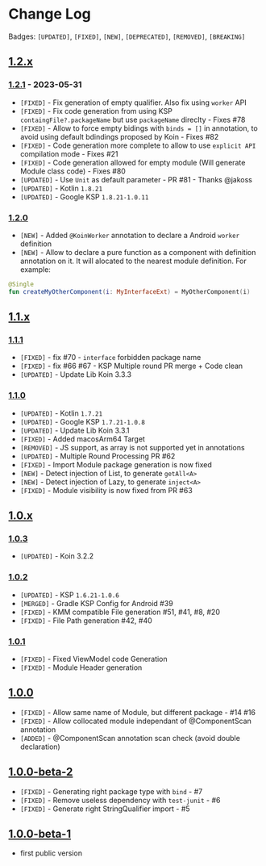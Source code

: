 # Change Log

Badges: `[UPDATED]`, `[FIXED]`, `[NEW]`, `[DEPRECATED]`, `[REMOVED]`,  `[BREAKING]`


## [1.2.x]()

### [1.2.1](https://github.com/InsertKoinIO/koin-annotations/milestone/7?closed=1) - 2023-05-31
- `[FIXED]` - Fix generation of empty qualifier. Also fix using `worker` API
- `[FIXED]` - Fix code generation from using KSP `containgFile?.packageName` but use `packageName` direclty - Fixes #78
- `[FIXED]` - Allow to force empty bidings with `binds = []` in annotation, to avoid using default bdindings proposed by Koin - Fixes #82
- `[FIXED]` - Code generation more complete to allow to use `explicit API` compilation mode - Fixes #21
- `[FIXED]` - Code generation allowed for empty module (Will generate Module class code) - Fixes #80
- `[UPDATED]` - Use `Unit` as default parameter - PR #81 - Thanks @jakoss
- `[UPDATED]` - Kotlin `1.8.21`
- `[UPDATED]` - Google KSP `1.8.21-1.0.11`


### [1.2.0]()

- `[NEW]` - Added `@KoinWorker` annotation to declare a Android `worker` definition
- `[NEW]` - Allow to declare a pure function as a component with definition annotation on it. It will alocated to the nearest module definition. For example:
```kotlin
@Single
fun createMyOtherComponent(i: MyInterfaceExt) = MyOtherComponent(i)
```

## [1.1.x]()

### [1.1.1]()

- `[FIXED]` - fix #70 - `interface` forbidden package name
- `[FIXED]` - fix #66 #67 - KSP Multiple round PR merge + Code clean
- `[UPDATED]` - Update Lib Koin 3.3.3

### [1.1.0]()

- `[UPDATED]` - Kotlin `1.7.21`
- `[UPDATED]` - Google KSP `1.7.21-1.0.8`
- `[UPDATED]` - Update Lib Koin 3.3.1
- `[FIXED]` - Added macosArm64 Target
- `[REMOVED]` - JS support, as array is not supported yet in annotations
- `[UPDATED]` - Multiple Round Processing PR #62
- `[FIXED]` - Import Module package generation is now fixed
- `[NEW]` - Detect injection of List<A>, to generate `getAll<A>` 
- `[NEW]` - Detect injection of Lazy<A>, to generate `inject<A>` 
- `[FIXED]` - Module visibility is now fixed from PR #63

## [1.0.x]()

### [1.0.3]()

- `[UPDATED]` - Koin 3.2.2

### [1.0.2]()

- `[UPDATED]` - KSP `1.6.21-1.0.6`
- `[MERGED]` - Gradle KSP Config for Android #39
- `[FIXED]` - KMM compatible File generation #51, #41, #8, #20
- `[FIXED]` - File Path generation #42, #40


### [1.0.1]()

- `[FIXED]` - Fixed ViewModel code Generation
- `[FIXED]` - Module Header generation 


## [1.0.0]()

- `[FIXED]` - Allow same name of Module, but different package - #14 #16
- `[FIXED]` - Allow collocated module independant of @ComponentScan annotation
- `[ADDED]` - @ComponentScan annotation scan check (avoid double declaration)


## [1.0.0-beta-2]()

- `[FIXED]` - Generating right package type with `bind` - #7
- `[FIXED]` - Remove useless dependency with `test-junit` - #6
- `[FIXED]` - Generate right StringQualifier import - #5


## [1.0.0-beta-1]()

- first public version 


